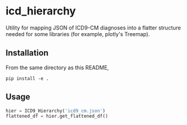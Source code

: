 # icd_hierarchy

Utility for mapping JSON of ICD9-CM diagnoses into a flatter structure needed for some libraries (for example, plotly's Treemap).

## Installation
From the same directory as this README,
```
pip install -e .
```

## Usage
```python
hier = ICD9_Hierarchy('icd9_cm.json')
flattened_df = hier.get_flattened_df()
```